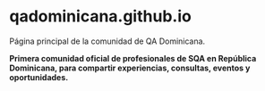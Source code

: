 # qadominicana.github.io
Página principal de la comunidad de QA Dominicana.

**Primera comunidad oficial de profesionales de SQA en República Dominicana, para compartir experiencias, consultas, eventos y oportunidades.**
